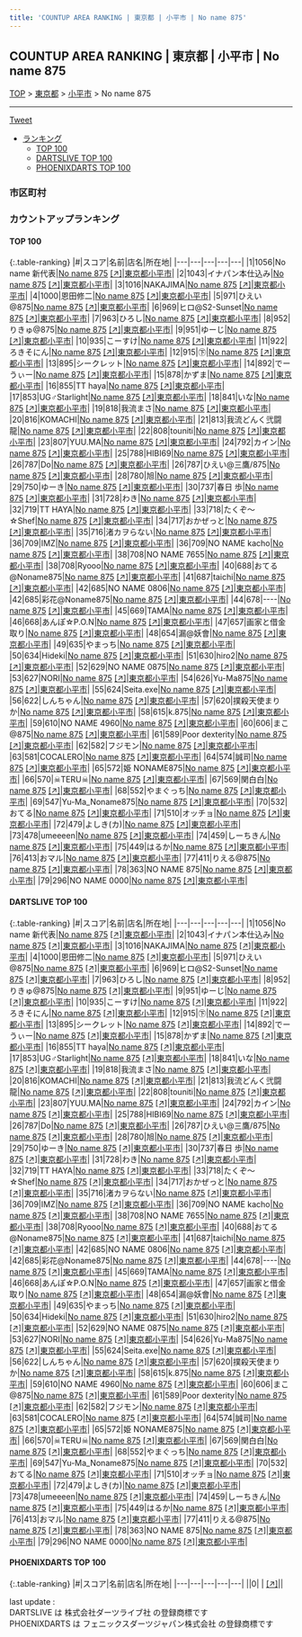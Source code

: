 ```yaml
---
title: 'COUNTUP AREA RANKING | 東京都 | 小平市 | No name 875'
---
```

## COUNTUP AREA RANKING | 東京都 | 小平市 | No name 875

[TOP](/darts/rank/) > [東京都](/darts/rank/東京都/) > [小平市](/darts/rank/東京都/小平市/) > No name 875

___

<a href="https://twitter.com/share?ref_src=twsrc%5Etfw" data-text="COUNTUP AREA RANKING | 東京都小平市No name 875" class="twitter-share-button" data-hashtags="DARTSLIVE,PHOENIXDARTS,darts,ダーツ" data-show-count="false">Tweet</a>

* [ランキング](#カウントアップランキング)
    * [TOP 100](#top-100)
    * [DARTSLIVE TOP 100](#dartslive-top-100)
    * [PHOENIXDARTS TOP 100](#phoenixdarts-top-100)

### 市区町村

<ul>

</ul>

### カウントアップランキング

#### TOP 100



{:.table-ranking}
|#|スコア|名前|店名|所在地|
|---|---|---|---|---|
|1|1056|<span class="rank-name-dl">No name 新代表</span>|<a href="/darts/rank/shops/dcfba3a5485ef3f30d9b047a20a7ba1e.html">No name 875</a> <a href="https://search.dartslive.com/jp/shop/dcfba3a5485ef3f30d9b047a20a7ba1e">[↗]</a>|<a href="/darts/rank/東京都/小平市">東京都小平市</a>|
|2|1043|<span class="rank-name-dl">イナパン本仕込み</span>|<a href="/darts/rank/shops/dcfba3a5485ef3f30d9b047a20a7ba1e.html">No name 875</a> <a href="https://search.dartslive.com/jp/shop/dcfba3a5485ef3f30d9b047a20a7ba1e">[↗]</a>|<a href="/darts/rank/東京都/小平市">東京都小平市</a>|
|3|1016|<span class="rank-name-dl">NAKAJIMA</span>|<a href="/darts/rank/shops/dcfba3a5485ef3f30d9b047a20a7ba1e.html">No name 875</a> <a href="https://search.dartslive.com/jp/shop/dcfba3a5485ef3f30d9b047a20a7ba1e">[↗]</a>|<a href="/darts/rank/東京都/小平市">東京都小平市</a>|
|4|1000|<span class="rank-name-dl">恩田修二</span>|<a href="/darts/rank/shops/dcfba3a5485ef3f30d9b047a20a7ba1e.html">No name 875</a> <a href="https://search.dartslive.com/jp/shop/dcfba3a5485ef3f30d9b047a20a7ba1e">[↗]</a>|<a href="/darts/rank/東京都/小平市">東京都小平市</a>|
|5|971|<span class="rank-name-dl">ひえい@875</span>|<a href="/darts/rank/shops/dcfba3a5485ef3f30d9b047a20a7ba1e.html">No name 875</a> <a href="https://search.dartslive.com/jp/shop/dcfba3a5485ef3f30d9b047a20a7ba1e">[↗]</a>|<a href="/darts/rank/東京都/小平市">東京都小平市</a>|
|6|969|<span class="rank-name-dl">ヒロ@S2-Sunset</span>|<a href="/darts/rank/shops/dcfba3a5485ef3f30d9b047a20a7ba1e.html">No name 875</a> <a href="https://search.dartslive.com/jp/shop/dcfba3a5485ef3f30d9b047a20a7ba1e">[↗]</a>|<a href="/darts/rank/東京都/小平市">東京都小平市</a>|
|7|963|<span class="rank-name-dl">ひろし</span>|<a href="/darts/rank/shops/dcfba3a5485ef3f30d9b047a20a7ba1e.html">No name 875</a> <a href="https://search.dartslive.com/jp/shop/dcfba3a5485ef3f30d9b047a20a7ba1e">[↗]</a>|<a href="/darts/rank/東京都/小平市">東京都小平市</a>|
|8|952|<span class="rank-name-dl">りきゅ@875</span>|<a href="/darts/rank/shops/dcfba3a5485ef3f30d9b047a20a7ba1e.html">No name 875</a> <a href="https://search.dartslive.com/jp/shop/dcfba3a5485ef3f30d9b047a20a7ba1e">[↗]</a>|<a href="/darts/rank/東京都/小平市">東京都小平市</a>|
|9|951|<span class="rank-name-dl">ゆーじ</span>|<a href="/darts/rank/shops/dcfba3a5485ef3f30d9b047a20a7ba1e.html">No name 875</a> <a href="https://search.dartslive.com/jp/shop/dcfba3a5485ef3f30d9b047a20a7ba1e">[↗]</a>|<a href="/darts/rank/東京都/小平市">東京都小平市</a>|
|10|935|<span class="rank-name-dl">こーすけ</span>|<a href="/darts/rank/shops/dcfba3a5485ef3f30d9b047a20a7ba1e.html">No name 875</a> <a href="https://search.dartslive.com/jp/shop/dcfba3a5485ef3f30d9b047a20a7ba1e">[↗]</a>|<a href="/darts/rank/東京都/小平市">東京都小平市</a>|
|11|922|<span class="rank-name-dl">ろきそにん</span>|<a href="/darts/rank/shops/dcfba3a5485ef3f30d9b047a20a7ba1e.html">No name 875</a> <a href="https://search.dartslive.com/jp/shop/dcfba3a5485ef3f30d9b047a20a7ba1e">[↗]</a>|<a href="/darts/rank/東京都/小平市">東京都小平市</a>|
|12|915|<span class="rank-name-dl">㊦</span>|<a href="/darts/rank/shops/dcfba3a5485ef3f30d9b047a20a7ba1e.html">No name 875</a> <a href="https://search.dartslive.com/jp/shop/dcfba3a5485ef3f30d9b047a20a7ba1e">[↗]</a>|<a href="/darts/rank/東京都/小平市">東京都小平市</a>|
|13|895|<span class="rank-name-dl">シークレット</span>|<a href="/darts/rank/shops/dcfba3a5485ef3f30d9b047a20a7ba1e.html">No name 875</a> <a href="https://search.dartslive.com/jp/shop/dcfba3a5485ef3f30d9b047a20a7ba1e">[↗]</a>|<a href="/darts/rank/東京都/小平市">東京都小平市</a>|
|14|892|<span class="rank-name-dl">でーうぃー</span>|<a href="/darts/rank/shops/dcfba3a5485ef3f30d9b047a20a7ba1e.html">No name 875</a> <a href="https://search.dartslive.com/jp/shop/dcfba3a5485ef3f30d9b047a20a7ba1e">[↗]</a>|<a href="/darts/rank/東京都/小平市">東京都小平市</a>|
|15|878|<span class="rank-name-dl">かずま</span>|<a href="/darts/rank/shops/dcfba3a5485ef3f30d9b047a20a7ba1e.html">No name 875</a> <a href="https://search.dartslive.com/jp/shop/dcfba3a5485ef3f30d9b047a20a7ba1e">[↗]</a>|<a href="/darts/rank/東京都/小平市">東京都小平市</a>|
|16|855|<span class="rank-name-dl">TT haya</span>|<a href="/darts/rank/shops/dcfba3a5485ef3f30d9b047a20a7ba1e.html">No name 875</a> <a href="https://search.dartslive.com/jp/shop/dcfba3a5485ef3f30d9b047a20a7ba1e">[↗]</a>|<a href="/darts/rank/東京都/小平市">東京都小平市</a>|
|17|853|<span class="rank-name-dl">UG♂Starlight</span>|<a href="/darts/rank/shops/dcfba3a5485ef3f30d9b047a20a7ba1e.html">No name 875</a> <a href="https://search.dartslive.com/jp/shop/dcfba3a5485ef3f30d9b047a20a7ba1e">[↗]</a>|<a href="/darts/rank/東京都/小平市">東京都小平市</a>|
|18|841|<span class="rank-name-dl">いな</span>|<a href="/darts/rank/shops/dcfba3a5485ef3f30d9b047a20a7ba1e.html">No name 875</a> <a href="https://search.dartslive.com/jp/shop/dcfba3a5485ef3f30d9b047a20a7ba1e">[↗]</a>|<a href="/darts/rank/東京都/小平市">東京都小平市</a>|
|19|818|<span class="rank-name-dl">我流まさ</span>|<a href="/darts/rank/shops/dcfba3a5485ef3f30d9b047a20a7ba1e.html">No name 875</a> <a href="https://search.dartslive.com/jp/shop/dcfba3a5485ef3f30d9b047a20a7ba1e">[↗]</a>|<a href="/darts/rank/東京都/小平市">東京都小平市</a>|
|20|816|<span class="rank-name-dl">KOMACHI</span>|<a href="/darts/rank/shops/dcfba3a5485ef3f30d9b047a20a7ba1e.html">No name 875</a> <a href="https://search.dartslive.com/jp/shop/dcfba3a5485ef3f30d9b047a20a7ba1e">[↗]</a>|<a href="/darts/rank/東京都/小平市">東京都小平市</a>|
|21|813|<span class="rank-name-dl">我流どんく弐闘龍</span>|<a href="/darts/rank/shops/dcfba3a5485ef3f30d9b047a20a7ba1e.html">No name 875</a> <a href="https://search.dartslive.com/jp/shop/dcfba3a5485ef3f30d9b047a20a7ba1e">[↗]</a>|<a href="/darts/rank/東京都/小平市">東京都小平市</a>|
|22|808|<span class="rank-name-dl">touniti</span>|<a href="/darts/rank/shops/dcfba3a5485ef3f30d9b047a20a7ba1e.html">No name 875</a> <a href="https://search.dartslive.com/jp/shop/dcfba3a5485ef3f30d9b047a20a7ba1e">[↗]</a>|<a href="/darts/rank/東京都/小平市">東京都小平市</a>|
|23|807|<span class="rank-name-dl">YUU.MA</span>|<a href="/darts/rank/shops/dcfba3a5485ef3f30d9b047a20a7ba1e.html">No name 875</a> <a href="https://search.dartslive.com/jp/shop/dcfba3a5485ef3f30d9b047a20a7ba1e">[↗]</a>|<a href="/darts/rank/東京都/小平市">東京都小平市</a>|
|24|792|<span class="rank-name-dl">カイン</span>|<a href="/darts/rank/shops/dcfba3a5485ef3f30d9b047a20a7ba1e.html">No name 875</a> <a href="https://search.dartslive.com/jp/shop/dcfba3a5485ef3f30d9b047a20a7ba1e">[↗]</a>|<a href="/darts/rank/東京都/小平市">東京都小平市</a>|
|25|788|<span class="rank-name-dl">HIBI69</span>|<a href="/darts/rank/shops/dcfba3a5485ef3f30d9b047a20a7ba1e.html">No name 875</a> <a href="https://search.dartslive.com/jp/shop/dcfba3a5485ef3f30d9b047a20a7ba1e">[↗]</a>|<a href="/darts/rank/東京都/小平市">東京都小平市</a>|
|26|787|<span class="rank-name-dl">Do</span>|<a href="/darts/rank/shops/dcfba3a5485ef3f30d9b047a20a7ba1e.html">No name 875</a> <a href="https://search.dartslive.com/jp/shop/dcfba3a5485ef3f30d9b047a20a7ba1e">[↗]</a>|<a href="/darts/rank/東京都/小平市">東京都小平市</a>|
|26|787|<span class="rank-name-dl">ひえい@三鷹/875</span>|<a href="/darts/rank/shops/dcfba3a5485ef3f30d9b047a20a7ba1e.html">No name 875</a> <a href="https://search.dartslive.com/jp/shop/dcfba3a5485ef3f30d9b047a20a7ba1e">[↗]</a>|<a href="/darts/rank/東京都/小平市">東京都小平市</a>|
|28|780|<span class="rank-name-dl">旭</span>|<a href="/darts/rank/shops/dcfba3a5485ef3f30d9b047a20a7ba1e.html">No name 875</a> <a href="https://search.dartslive.com/jp/shop/dcfba3a5485ef3f30d9b047a20a7ba1e">[↗]</a>|<a href="/darts/rank/東京都/小平市">東京都小平市</a>|
|29|750|<span class="rank-name-dl">ゆーき</span>|<a href="/darts/rank/shops/dcfba3a5485ef3f30d9b047a20a7ba1e.html">No name 875</a> <a href="https://search.dartslive.com/jp/shop/dcfba3a5485ef3f30d9b047a20a7ba1e">[↗]</a>|<a href="/darts/rank/東京都/小平市">東京都小平市</a>|
|30|737|<span class="rank-name-dl">春日 歩</span>|<a href="/darts/rank/shops/dcfba3a5485ef3f30d9b047a20a7ba1e.html">No name 875</a> <a href="https://search.dartslive.com/jp/shop/dcfba3a5485ef3f30d9b047a20a7ba1e">[↗]</a>|<a href="/darts/rank/東京都/小平市">東京都小平市</a>|
|31|728|<span class="rank-name-dl">わき</span>|<a href="/darts/rank/shops/dcfba3a5485ef3f30d9b047a20a7ba1e.html">No name 875</a> <a href="https://search.dartslive.com/jp/shop/dcfba3a5485ef3f30d9b047a20a7ba1e">[↗]</a>|<a href="/darts/rank/東京都/小平市">東京都小平市</a>|
|32|719|<span class="rank-name-dl">TT HAYA</span>|<a href="/darts/rank/shops/dcfba3a5485ef3f30d9b047a20a7ba1e.html">No name 875</a> <a href="https://search.dartslive.com/jp/shop/dcfba3a5485ef3f30d9b047a20a7ba1e">[↗]</a>|<a href="/darts/rank/東京都/小平市">東京都小平市</a>|
|33|718|<span class="rank-name-dl">たくぞ〜☆Shef</span>|<a href="/darts/rank/shops/dcfba3a5485ef3f30d9b047a20a7ba1e.html">No name 875</a> <a href="https://search.dartslive.com/jp/shop/dcfba3a5485ef3f30d9b047a20a7ba1e">[↗]</a>|<a href="/darts/rank/東京都/小平市">東京都小平市</a>|
|34|717|<span class="rank-name-dl">おかぜっと</span>|<a href="/darts/rank/shops/dcfba3a5485ef3f30d9b047a20a7ba1e.html">No name 875</a> <a href="https://search.dartslive.com/jp/shop/dcfba3a5485ef3f30d9b047a20a7ba1e">[↗]</a>|<a href="/darts/rank/東京都/小平市">東京都小平市</a>|
|35|716|<span class="rank-name-dl">渚カヲらない</span>|<a href="/darts/rank/shops/dcfba3a5485ef3f30d9b047a20a7ba1e.html">No name 875</a> <a href="https://search.dartslive.com/jp/shop/dcfba3a5485ef3f30d9b047a20a7ba1e">[↗]</a>|<a href="/darts/rank/東京都/小平市">東京都小平市</a>|
|36|709|<span class="rank-name-dl">IMZ</span>|<a href="/darts/rank/shops/dcfba3a5485ef3f30d9b047a20a7ba1e.html">No name 875</a> <a href="https://search.dartslive.com/jp/shop/dcfba3a5485ef3f30d9b047a20a7ba1e">[↗]</a>|<a href="/darts/rank/東京都/小平市">東京都小平市</a>|
|36|709|<span class="rank-name-dl">NO NAME kacho</span>|<a href="/darts/rank/shops/dcfba3a5485ef3f30d9b047a20a7ba1e.html">No name 875</a> <a href="https://search.dartslive.com/jp/shop/dcfba3a5485ef3f30d9b047a20a7ba1e">[↗]</a>|<a href="/darts/rank/東京都/小平市">東京都小平市</a>|
|38|708|<span class="rank-name-dl">NO NAME 7655</span>|<a href="/darts/rank/shops/dcfba3a5485ef3f30d9b047a20a7ba1e.html">No name 875</a> <a href="https://search.dartslive.com/jp/shop/dcfba3a5485ef3f30d9b047a20a7ba1e">[↗]</a>|<a href="/darts/rank/東京都/小平市">東京都小平市</a>|
|38|708|<span class="rank-name-dl">Ryooo</span>|<a href="/darts/rank/shops/dcfba3a5485ef3f30d9b047a20a7ba1e.html">No name 875</a> <a href="https://search.dartslive.com/jp/shop/dcfba3a5485ef3f30d9b047a20a7ba1e">[↗]</a>|<a href="/darts/rank/東京都/小平市">東京都小平市</a>|
|40|688|<span class="rank-name-dl">おてる@Noname875</span>|<a href="/darts/rank/shops/dcfba3a5485ef3f30d9b047a20a7ba1e.html">No name 875</a> <a href="https://search.dartslive.com/jp/shop/dcfba3a5485ef3f30d9b047a20a7ba1e">[↗]</a>|<a href="/darts/rank/東京都/小平市">東京都小平市</a>|
|41|687|<span class="rank-name-dl">taichi</span>|<a href="/darts/rank/shops/dcfba3a5485ef3f30d9b047a20a7ba1e.html">No name 875</a> <a href="https://search.dartslive.com/jp/shop/dcfba3a5485ef3f30d9b047a20a7ba1e">[↗]</a>|<a href="/darts/rank/東京都/小平市">東京都小平市</a>|
|42|685|<span class="rank-name-dl">NO NAME 0806</span>|<a href="/darts/rank/shops/dcfba3a5485ef3f30d9b047a20a7ba1e.html">No name 875</a> <a href="https://search.dartslive.com/jp/shop/dcfba3a5485ef3f30d9b047a20a7ba1e">[↗]</a>|<a href="/darts/rank/東京都/小平市">東京都小平市</a>|
|42|685|<span class="rank-name-dl">彩花@Noname875</span>|<a href="/darts/rank/shops/dcfba3a5485ef3f30d9b047a20a7ba1e.html">No name 875</a> <a href="https://search.dartslive.com/jp/shop/dcfba3a5485ef3f30d9b047a20a7ba1e">[↗]</a>|<a href="/darts/rank/東京都/小平市">東京都小平市</a>|
|44|678|<span class="rank-name-dl">----</span>|<a href="/darts/rank/shops/dcfba3a5485ef3f30d9b047a20a7ba1e.html">No name 875</a> <a href="https://search.dartslive.com/jp/shop/dcfba3a5485ef3f30d9b047a20a7ba1e">[↗]</a>|<a href="/darts/rank/東京都/小平市">東京都小平市</a>|
|45|669|<span class="rank-name-dl">TAMA</span>|<a href="/darts/rank/shops/dcfba3a5485ef3f30d9b047a20a7ba1e.html">No name 875</a> <a href="https://search.dartslive.com/jp/shop/dcfba3a5485ef3f30d9b047a20a7ba1e">[↗]</a>|<a href="/darts/rank/東京都/小平市">東京都小平市</a>|
|46|668|<span class="rank-name-dl">あんぽ☆P.O.N</span>|<a href="/darts/rank/shops/dcfba3a5485ef3f30d9b047a20a7ba1e.html">No name 875</a> <a href="https://search.dartslive.com/jp/shop/dcfba3a5485ef3f30d9b047a20a7ba1e">[↗]</a>|<a href="/darts/rank/東京都/小平市">東京都小平市</a>|
|47|657|<span class="rank-name-dl">画家と借金取り</span>|<a href="/darts/rank/shops/dcfba3a5485ef3f30d9b047a20a7ba1e.html">No name 875</a> <a href="https://search.dartslive.com/jp/shop/dcfba3a5485ef3f30d9b047a20a7ba1e">[↗]</a>|<a href="/darts/rank/東京都/小平市">東京都小平市</a>|
|48|654|<span class="rank-name-dl">漏@妖會</span>|<a href="/darts/rank/shops/dcfba3a5485ef3f30d9b047a20a7ba1e.html">No name 875</a> <a href="https://search.dartslive.com/jp/shop/dcfba3a5485ef3f30d9b047a20a7ba1e">[↗]</a>|<a href="/darts/rank/東京都/小平市">東京都小平市</a>|
|49|635|<span class="rank-name-dl">やまっち</span>|<a href="/darts/rank/shops/dcfba3a5485ef3f30d9b047a20a7ba1e.html">No name 875</a> <a href="https://search.dartslive.com/jp/shop/dcfba3a5485ef3f30d9b047a20a7ba1e">[↗]</a>|<a href="/darts/rank/東京都/小平市">東京都小平市</a>|
|50|634|<span class="rank-name-dl">Hideki</span>|<a href="/darts/rank/shops/dcfba3a5485ef3f30d9b047a20a7ba1e.html">No name 875</a> <a href="https://search.dartslive.com/jp/shop/dcfba3a5485ef3f30d9b047a20a7ba1e">[↗]</a>|<a href="/darts/rank/東京都/小平市">東京都小平市</a>|
|51|630|<span class="rank-name-dl">hiro2</span>|<a href="/darts/rank/shops/dcfba3a5485ef3f30d9b047a20a7ba1e.html">No name 875</a> <a href="https://search.dartslive.com/jp/shop/dcfba3a5485ef3f30d9b047a20a7ba1e">[↗]</a>|<a href="/darts/rank/東京都/小平市">東京都小平市</a>|
|52|629|<span class="rank-name-dl">NO NAME 0875</span>|<a href="/darts/rank/shops/dcfba3a5485ef3f30d9b047a20a7ba1e.html">No name 875</a> <a href="https://search.dartslive.com/jp/shop/dcfba3a5485ef3f30d9b047a20a7ba1e">[↗]</a>|<a href="/darts/rank/東京都/小平市">東京都小平市</a>|
|53|627|<span class="rank-name-dl">NORI</span>|<a href="/darts/rank/shops/dcfba3a5485ef3f30d9b047a20a7ba1e.html">No name 875</a> <a href="https://search.dartslive.com/jp/shop/dcfba3a5485ef3f30d9b047a20a7ba1e">[↗]</a>|<a href="/darts/rank/東京都/小平市">東京都小平市</a>|
|54|626|<span class="rank-name-dl">Yu-Ma875</span>|<a href="/darts/rank/shops/dcfba3a5485ef3f30d9b047a20a7ba1e.html">No name 875</a> <a href="https://search.dartslive.com/jp/shop/dcfba3a5485ef3f30d9b047a20a7ba1e">[↗]</a>|<a href="/darts/rank/東京都/小平市">東京都小平市</a>|
|55|624|<span class="rank-name-dl">Seita.exe</span>|<a href="/darts/rank/shops/dcfba3a5485ef3f30d9b047a20a7ba1e.html">No name 875</a> <a href="https://search.dartslive.com/jp/shop/dcfba3a5485ef3f30d9b047a20a7ba1e">[↗]</a>|<a href="/darts/rank/東京都/小平市">東京都小平市</a>|
|56|622|<span class="rank-name-dl">しんちゃん</span>|<a href="/darts/rank/shops/dcfba3a5485ef3f30d9b047a20a7ba1e.html">No name 875</a> <a href="https://search.dartslive.com/jp/shop/dcfba3a5485ef3f30d9b047a20a7ba1e">[↗]</a>|<a href="/darts/rank/東京都/小平市">東京都小平市</a>|
|57|620|<span class="rank-name-dl">撲殺天使まりか</span>|<a href="/darts/rank/shops/dcfba3a5485ef3f30d9b047a20a7ba1e.html">No name 875</a> <a href="https://search.dartslive.com/jp/shop/dcfba3a5485ef3f30d9b047a20a7ba1e">[↗]</a>|<a href="/darts/rank/東京都/小平市">東京都小平市</a>|
|58|615|<span class="rank-name-dl">k.875</span>|<a href="/darts/rank/shops/dcfba3a5485ef3f30d9b047a20a7ba1e.html">No name 875</a> <a href="https://search.dartslive.com/jp/shop/dcfba3a5485ef3f30d9b047a20a7ba1e">[↗]</a>|<a href="/darts/rank/東京都/小平市">東京都小平市</a>|
|59|610|<span class="rank-name-dl">NO NAME 4960</span>|<a href="/darts/rank/shops/dcfba3a5485ef3f30d9b047a20a7ba1e.html">No name 875</a> <a href="https://search.dartslive.com/jp/shop/dcfba3a5485ef3f30d9b047a20a7ba1e">[↗]</a>|<a href="/darts/rank/東京都/小平市">東京都小平市</a>|
|60|606|<span class="rank-name-dl">まこ@875</span>|<a href="/darts/rank/shops/dcfba3a5485ef3f30d9b047a20a7ba1e.html">No name 875</a> <a href="https://search.dartslive.com/jp/shop/dcfba3a5485ef3f30d9b047a20a7ba1e">[↗]</a>|<a href="/darts/rank/東京都/小平市">東京都小平市</a>|
|61|589|<span class="rank-name-dl">Poor dexterity</span>|<a href="/darts/rank/shops/dcfba3a5485ef3f30d9b047a20a7ba1e.html">No name 875</a> <a href="https://search.dartslive.com/jp/shop/dcfba3a5485ef3f30d9b047a20a7ba1e">[↗]</a>|<a href="/darts/rank/東京都/小平市">東京都小平市</a>|
|62|582|<span class="rank-name-dl">フジモン</span>|<a href="/darts/rank/shops/dcfba3a5485ef3f30d9b047a20a7ba1e.html">No name 875</a> <a href="https://search.dartslive.com/jp/shop/dcfba3a5485ef3f30d9b047a20a7ba1e">[↗]</a>|<a href="/darts/rank/東京都/小平市">東京都小平市</a>|
|63|581|<span class="rank-name-dl">COCALERO</span>|<a href="/darts/rank/shops/dcfba3a5485ef3f30d9b047a20a7ba1e.html">No name 875</a> <a href="https://search.dartslive.com/jp/shop/dcfba3a5485ef3f30d9b047a20a7ba1e">[↗]</a>|<a href="/darts/rank/東京都/小平市">東京都小平市</a>|
|64|574|<span class="rank-name-dl">誠司</span>|<a href="/darts/rank/shops/dcfba3a5485ef3f30d9b047a20a7ba1e.html">No name 875</a> <a href="https://search.dartslive.com/jp/shop/dcfba3a5485ef3f30d9b047a20a7ba1e">[↗]</a>|<a href="/darts/rank/東京都/小平市">東京都小平市</a>|
|65|572|<span class="rank-name-dl">姫 NONAME875</span>|<a href="/darts/rank/shops/dcfba3a5485ef3f30d9b047a20a7ba1e.html">No name 875</a> <a href="https://search.dartslive.com/jp/shop/dcfba3a5485ef3f30d9b047a20a7ba1e">[↗]</a>|<a href="/darts/rank/東京都/小平市">東京都小平市</a>|
|66|570|<span class="rank-name-dl">☠TERU☠</span>|<a href="/darts/rank/shops/dcfba3a5485ef3f30d9b047a20a7ba1e.html">No name 875</a> <a href="https://search.dartslive.com/jp/shop/dcfba3a5485ef3f30d9b047a20a7ba1e">[↗]</a>|<a href="/darts/rank/東京都/小平市">東京都小平市</a>|
|67|569|<span class="rank-name-dl">関白白</span>|<a href="/darts/rank/shops/dcfba3a5485ef3f30d9b047a20a7ba1e.html">No name 875</a> <a href="https://search.dartslive.com/jp/shop/dcfba3a5485ef3f30d9b047a20a7ba1e">[↗]</a>|<a href="/darts/rank/東京都/小平市">東京都小平市</a>|
|68|552|<span class="rank-name-dl">やまぐっち</span>|<a href="/darts/rank/shops/dcfba3a5485ef3f30d9b047a20a7ba1e.html">No name 875</a> <a href="https://search.dartslive.com/jp/shop/dcfba3a5485ef3f30d9b047a20a7ba1e">[↗]</a>|<a href="/darts/rank/東京都/小平市">東京都小平市</a>|
|69|547|<span class="rank-name-dl">Yu-Ma_Noname875</span>|<a href="/darts/rank/shops/dcfba3a5485ef3f30d9b047a20a7ba1e.html">No name 875</a> <a href="https://search.dartslive.com/jp/shop/dcfba3a5485ef3f30d9b047a20a7ba1e">[↗]</a>|<a href="/darts/rank/東京都/小平市">東京都小平市</a>|
|70|532|<span class="rank-name-dl">おてる</span>|<a href="/darts/rank/shops/dcfba3a5485ef3f30d9b047a20a7ba1e.html">No name 875</a> <a href="https://search.dartslive.com/jp/shop/dcfba3a5485ef3f30d9b047a20a7ba1e">[↗]</a>|<a href="/darts/rank/東京都/小平市">東京都小平市</a>|
|71|510|<span class="rank-name-dl">オッチョ</span>|<a href="/darts/rank/shops/dcfba3a5485ef3f30d9b047a20a7ba1e.html">No name 875</a> <a href="https://search.dartslive.com/jp/shop/dcfba3a5485ef3f30d9b047a20a7ba1e">[↗]</a>|<a href="/darts/rank/東京都/小平市">東京都小平市</a>|
|72|479|<span class="rank-name-dl">よしき(カ)</span>|<a href="/darts/rank/shops/dcfba3a5485ef3f30d9b047a20a7ba1e.html">No name 875</a> <a href="https://search.dartslive.com/jp/shop/dcfba3a5485ef3f30d9b047a20a7ba1e">[↗]</a>|<a href="/darts/rank/東京都/小平市">東京都小平市</a>|
|73|478|<span class="rank-name-dl">umeeeen</span>|<a href="/darts/rank/shops/dcfba3a5485ef3f30d9b047a20a7ba1e.html">No name 875</a> <a href="https://search.dartslive.com/jp/shop/dcfba3a5485ef3f30d9b047a20a7ba1e">[↗]</a>|<a href="/darts/rank/東京都/小平市">東京都小平市</a>|
|74|459|<span class="rank-name-dl">しーちきん</span>|<a href="/darts/rank/shops/dcfba3a5485ef3f30d9b047a20a7ba1e.html">No name 875</a> <a href="https://search.dartslive.com/jp/shop/dcfba3a5485ef3f30d9b047a20a7ba1e">[↗]</a>|<a href="/darts/rank/東京都/小平市">東京都小平市</a>|
|75|449|<span class="rank-name-dl">はるか</span>|<a href="/darts/rank/shops/dcfba3a5485ef3f30d9b047a20a7ba1e.html">No name 875</a> <a href="https://search.dartslive.com/jp/shop/dcfba3a5485ef3f30d9b047a20a7ba1e">[↗]</a>|<a href="/darts/rank/東京都/小平市">東京都小平市</a>|
|76|413|<span class="rank-name-dl">おマル</span>|<a href="/darts/rank/shops/dcfba3a5485ef3f30d9b047a20a7ba1e.html">No name 875</a> <a href="https://search.dartslive.com/jp/shop/dcfba3a5485ef3f30d9b047a20a7ba1e">[↗]</a>|<a href="/darts/rank/東京都/小平市">東京都小平市</a>|
|77|411|<span class="rank-name-dl">りえる@875</span>|<a href="/darts/rank/shops/dcfba3a5485ef3f30d9b047a20a7ba1e.html">No name 875</a> <a href="https://search.dartslive.com/jp/shop/dcfba3a5485ef3f30d9b047a20a7ba1e">[↗]</a>|<a href="/darts/rank/東京都/小平市">東京都小平市</a>|
|78|363|<span class="rank-name-dl">NO NAME 875</span>|<a href="/darts/rank/shops/dcfba3a5485ef3f30d9b047a20a7ba1e.html">No name 875</a> <a href="https://search.dartslive.com/jp/shop/dcfba3a5485ef3f30d9b047a20a7ba1e">[↗]</a>|<a href="/darts/rank/東京都/小平市">東京都小平市</a>|
|79|296|<span class="rank-name-dl">NO NAME 0000</span>|<a href="/darts/rank/shops/dcfba3a5485ef3f30d9b047a20a7ba1e.html">No name 875</a> <a href="https://search.dartslive.com/jp/shop/dcfba3a5485ef3f30d9b047a20a7ba1e">[↗]</a>|<a href="/darts/rank/東京都/小平市">東京都小平市</a>|


#### DARTSLIVE TOP 100



{:.table-ranking}
|#|スコア|名前|店名|所在地|
|---|---|---|---|---|
|1|1056|<span class="rank-name-dl">No name 新代表</span>|<a href="/darts/rank/shops/dcfba3a5485ef3f30d9b047a20a7ba1e.html">No name 875</a> <a href="https://search.dartslive.com/jp/shop/dcfba3a5485ef3f30d9b047a20a7ba1e">[↗]</a>|<a href="/darts/rank/東京都/小平市">東京都小平市</a>|
|2|1043|<span class="rank-name-dl">イナパン本仕込み</span>|<a href="/darts/rank/shops/dcfba3a5485ef3f30d9b047a20a7ba1e.html">No name 875</a> <a href="https://search.dartslive.com/jp/shop/dcfba3a5485ef3f30d9b047a20a7ba1e">[↗]</a>|<a href="/darts/rank/東京都/小平市">東京都小平市</a>|
|3|1016|<span class="rank-name-dl">NAKAJIMA</span>|<a href="/darts/rank/shops/dcfba3a5485ef3f30d9b047a20a7ba1e.html">No name 875</a> <a href="https://search.dartslive.com/jp/shop/dcfba3a5485ef3f30d9b047a20a7ba1e">[↗]</a>|<a href="/darts/rank/東京都/小平市">東京都小平市</a>|
|4|1000|<span class="rank-name-dl">恩田修二</span>|<a href="/darts/rank/shops/dcfba3a5485ef3f30d9b047a20a7ba1e.html">No name 875</a> <a href="https://search.dartslive.com/jp/shop/dcfba3a5485ef3f30d9b047a20a7ba1e">[↗]</a>|<a href="/darts/rank/東京都/小平市">東京都小平市</a>|
|5|971|<span class="rank-name-dl">ひえい@875</span>|<a href="/darts/rank/shops/dcfba3a5485ef3f30d9b047a20a7ba1e.html">No name 875</a> <a href="https://search.dartslive.com/jp/shop/dcfba3a5485ef3f30d9b047a20a7ba1e">[↗]</a>|<a href="/darts/rank/東京都/小平市">東京都小平市</a>|
|6|969|<span class="rank-name-dl">ヒロ@S2-Sunset</span>|<a href="/darts/rank/shops/dcfba3a5485ef3f30d9b047a20a7ba1e.html">No name 875</a> <a href="https://search.dartslive.com/jp/shop/dcfba3a5485ef3f30d9b047a20a7ba1e">[↗]</a>|<a href="/darts/rank/東京都/小平市">東京都小平市</a>|
|7|963|<span class="rank-name-dl">ひろし</span>|<a href="/darts/rank/shops/dcfba3a5485ef3f30d9b047a20a7ba1e.html">No name 875</a> <a href="https://search.dartslive.com/jp/shop/dcfba3a5485ef3f30d9b047a20a7ba1e">[↗]</a>|<a href="/darts/rank/東京都/小平市">東京都小平市</a>|
|8|952|<span class="rank-name-dl">りきゅ@875</span>|<a href="/darts/rank/shops/dcfba3a5485ef3f30d9b047a20a7ba1e.html">No name 875</a> <a href="https://search.dartslive.com/jp/shop/dcfba3a5485ef3f30d9b047a20a7ba1e">[↗]</a>|<a href="/darts/rank/東京都/小平市">東京都小平市</a>|
|9|951|<span class="rank-name-dl">ゆーじ</span>|<a href="/darts/rank/shops/dcfba3a5485ef3f30d9b047a20a7ba1e.html">No name 875</a> <a href="https://search.dartslive.com/jp/shop/dcfba3a5485ef3f30d9b047a20a7ba1e">[↗]</a>|<a href="/darts/rank/東京都/小平市">東京都小平市</a>|
|10|935|<span class="rank-name-dl">こーすけ</span>|<a href="/darts/rank/shops/dcfba3a5485ef3f30d9b047a20a7ba1e.html">No name 875</a> <a href="https://search.dartslive.com/jp/shop/dcfba3a5485ef3f30d9b047a20a7ba1e">[↗]</a>|<a href="/darts/rank/東京都/小平市">東京都小平市</a>|
|11|922|<span class="rank-name-dl">ろきそにん</span>|<a href="/darts/rank/shops/dcfba3a5485ef3f30d9b047a20a7ba1e.html">No name 875</a> <a href="https://search.dartslive.com/jp/shop/dcfba3a5485ef3f30d9b047a20a7ba1e">[↗]</a>|<a href="/darts/rank/東京都/小平市">東京都小平市</a>|
|12|915|<span class="rank-name-dl">㊦</span>|<a href="/darts/rank/shops/dcfba3a5485ef3f30d9b047a20a7ba1e.html">No name 875</a> <a href="https://search.dartslive.com/jp/shop/dcfba3a5485ef3f30d9b047a20a7ba1e">[↗]</a>|<a href="/darts/rank/東京都/小平市">東京都小平市</a>|
|13|895|<span class="rank-name-dl">シークレット</span>|<a href="/darts/rank/shops/dcfba3a5485ef3f30d9b047a20a7ba1e.html">No name 875</a> <a href="https://search.dartslive.com/jp/shop/dcfba3a5485ef3f30d9b047a20a7ba1e">[↗]</a>|<a href="/darts/rank/東京都/小平市">東京都小平市</a>|
|14|892|<span class="rank-name-dl">でーうぃー</span>|<a href="/darts/rank/shops/dcfba3a5485ef3f30d9b047a20a7ba1e.html">No name 875</a> <a href="https://search.dartslive.com/jp/shop/dcfba3a5485ef3f30d9b047a20a7ba1e">[↗]</a>|<a href="/darts/rank/東京都/小平市">東京都小平市</a>|
|15|878|<span class="rank-name-dl">かずま</span>|<a href="/darts/rank/shops/dcfba3a5485ef3f30d9b047a20a7ba1e.html">No name 875</a> <a href="https://search.dartslive.com/jp/shop/dcfba3a5485ef3f30d9b047a20a7ba1e">[↗]</a>|<a href="/darts/rank/東京都/小平市">東京都小平市</a>|
|16|855|<span class="rank-name-dl">TT haya</span>|<a href="/darts/rank/shops/dcfba3a5485ef3f30d9b047a20a7ba1e.html">No name 875</a> <a href="https://search.dartslive.com/jp/shop/dcfba3a5485ef3f30d9b047a20a7ba1e">[↗]</a>|<a href="/darts/rank/東京都/小平市">東京都小平市</a>|
|17|853|<span class="rank-name-dl">UG♂Starlight</span>|<a href="/darts/rank/shops/dcfba3a5485ef3f30d9b047a20a7ba1e.html">No name 875</a> <a href="https://search.dartslive.com/jp/shop/dcfba3a5485ef3f30d9b047a20a7ba1e">[↗]</a>|<a href="/darts/rank/東京都/小平市">東京都小平市</a>|
|18|841|<span class="rank-name-dl">いな</span>|<a href="/darts/rank/shops/dcfba3a5485ef3f30d9b047a20a7ba1e.html">No name 875</a> <a href="https://search.dartslive.com/jp/shop/dcfba3a5485ef3f30d9b047a20a7ba1e">[↗]</a>|<a href="/darts/rank/東京都/小平市">東京都小平市</a>|
|19|818|<span class="rank-name-dl">我流まさ</span>|<a href="/darts/rank/shops/dcfba3a5485ef3f30d9b047a20a7ba1e.html">No name 875</a> <a href="https://search.dartslive.com/jp/shop/dcfba3a5485ef3f30d9b047a20a7ba1e">[↗]</a>|<a href="/darts/rank/東京都/小平市">東京都小平市</a>|
|20|816|<span class="rank-name-dl">KOMACHI</span>|<a href="/darts/rank/shops/dcfba3a5485ef3f30d9b047a20a7ba1e.html">No name 875</a> <a href="https://search.dartslive.com/jp/shop/dcfba3a5485ef3f30d9b047a20a7ba1e">[↗]</a>|<a href="/darts/rank/東京都/小平市">東京都小平市</a>|
|21|813|<span class="rank-name-dl">我流どんく弐闘龍</span>|<a href="/darts/rank/shops/dcfba3a5485ef3f30d9b047a20a7ba1e.html">No name 875</a> <a href="https://search.dartslive.com/jp/shop/dcfba3a5485ef3f30d9b047a20a7ba1e">[↗]</a>|<a href="/darts/rank/東京都/小平市">東京都小平市</a>|
|22|808|<span class="rank-name-dl">touniti</span>|<a href="/darts/rank/shops/dcfba3a5485ef3f30d9b047a20a7ba1e.html">No name 875</a> <a href="https://search.dartslive.com/jp/shop/dcfba3a5485ef3f30d9b047a20a7ba1e">[↗]</a>|<a href="/darts/rank/東京都/小平市">東京都小平市</a>|
|23|807|<span class="rank-name-dl">YUU.MA</span>|<a href="/darts/rank/shops/dcfba3a5485ef3f30d9b047a20a7ba1e.html">No name 875</a> <a href="https://search.dartslive.com/jp/shop/dcfba3a5485ef3f30d9b047a20a7ba1e">[↗]</a>|<a href="/darts/rank/東京都/小平市">東京都小平市</a>|
|24|792|<span class="rank-name-dl">カイン</span>|<a href="/darts/rank/shops/dcfba3a5485ef3f30d9b047a20a7ba1e.html">No name 875</a> <a href="https://search.dartslive.com/jp/shop/dcfba3a5485ef3f30d9b047a20a7ba1e">[↗]</a>|<a href="/darts/rank/東京都/小平市">東京都小平市</a>|
|25|788|<span class="rank-name-dl">HIBI69</span>|<a href="/darts/rank/shops/dcfba3a5485ef3f30d9b047a20a7ba1e.html">No name 875</a> <a href="https://search.dartslive.com/jp/shop/dcfba3a5485ef3f30d9b047a20a7ba1e">[↗]</a>|<a href="/darts/rank/東京都/小平市">東京都小平市</a>|
|26|787|<span class="rank-name-dl">Do</span>|<a href="/darts/rank/shops/dcfba3a5485ef3f30d9b047a20a7ba1e.html">No name 875</a> <a href="https://search.dartslive.com/jp/shop/dcfba3a5485ef3f30d9b047a20a7ba1e">[↗]</a>|<a href="/darts/rank/東京都/小平市">東京都小平市</a>|
|26|787|<span class="rank-name-dl">ひえい@三鷹/875</span>|<a href="/darts/rank/shops/dcfba3a5485ef3f30d9b047a20a7ba1e.html">No name 875</a> <a href="https://search.dartslive.com/jp/shop/dcfba3a5485ef3f30d9b047a20a7ba1e">[↗]</a>|<a href="/darts/rank/東京都/小平市">東京都小平市</a>|
|28|780|<span class="rank-name-dl">旭</span>|<a href="/darts/rank/shops/dcfba3a5485ef3f30d9b047a20a7ba1e.html">No name 875</a> <a href="https://search.dartslive.com/jp/shop/dcfba3a5485ef3f30d9b047a20a7ba1e">[↗]</a>|<a href="/darts/rank/東京都/小平市">東京都小平市</a>|
|29|750|<span class="rank-name-dl">ゆーき</span>|<a href="/darts/rank/shops/dcfba3a5485ef3f30d9b047a20a7ba1e.html">No name 875</a> <a href="https://search.dartslive.com/jp/shop/dcfba3a5485ef3f30d9b047a20a7ba1e">[↗]</a>|<a href="/darts/rank/東京都/小平市">東京都小平市</a>|
|30|737|<span class="rank-name-dl">春日 歩</span>|<a href="/darts/rank/shops/dcfba3a5485ef3f30d9b047a20a7ba1e.html">No name 875</a> <a href="https://search.dartslive.com/jp/shop/dcfba3a5485ef3f30d9b047a20a7ba1e">[↗]</a>|<a href="/darts/rank/東京都/小平市">東京都小平市</a>|
|31|728|<span class="rank-name-dl">わき</span>|<a href="/darts/rank/shops/dcfba3a5485ef3f30d9b047a20a7ba1e.html">No name 875</a> <a href="https://search.dartslive.com/jp/shop/dcfba3a5485ef3f30d9b047a20a7ba1e">[↗]</a>|<a href="/darts/rank/東京都/小平市">東京都小平市</a>|
|32|719|<span class="rank-name-dl">TT HAYA</span>|<a href="/darts/rank/shops/dcfba3a5485ef3f30d9b047a20a7ba1e.html">No name 875</a> <a href="https://search.dartslive.com/jp/shop/dcfba3a5485ef3f30d9b047a20a7ba1e">[↗]</a>|<a href="/darts/rank/東京都/小平市">東京都小平市</a>|
|33|718|<span class="rank-name-dl">たくぞ〜☆Shef</span>|<a href="/darts/rank/shops/dcfba3a5485ef3f30d9b047a20a7ba1e.html">No name 875</a> <a href="https://search.dartslive.com/jp/shop/dcfba3a5485ef3f30d9b047a20a7ba1e">[↗]</a>|<a href="/darts/rank/東京都/小平市">東京都小平市</a>|
|34|717|<span class="rank-name-dl">おかぜっと</span>|<a href="/darts/rank/shops/dcfba3a5485ef3f30d9b047a20a7ba1e.html">No name 875</a> <a href="https://search.dartslive.com/jp/shop/dcfba3a5485ef3f30d9b047a20a7ba1e">[↗]</a>|<a href="/darts/rank/東京都/小平市">東京都小平市</a>|
|35|716|<span class="rank-name-dl">渚カヲらない</span>|<a href="/darts/rank/shops/dcfba3a5485ef3f30d9b047a20a7ba1e.html">No name 875</a> <a href="https://search.dartslive.com/jp/shop/dcfba3a5485ef3f30d9b047a20a7ba1e">[↗]</a>|<a href="/darts/rank/東京都/小平市">東京都小平市</a>|
|36|709|<span class="rank-name-dl">IMZ</span>|<a href="/darts/rank/shops/dcfba3a5485ef3f30d9b047a20a7ba1e.html">No name 875</a> <a href="https://search.dartslive.com/jp/shop/dcfba3a5485ef3f30d9b047a20a7ba1e">[↗]</a>|<a href="/darts/rank/東京都/小平市">東京都小平市</a>|
|36|709|<span class="rank-name-dl">NO NAME kacho</span>|<a href="/darts/rank/shops/dcfba3a5485ef3f30d9b047a20a7ba1e.html">No name 875</a> <a href="https://search.dartslive.com/jp/shop/dcfba3a5485ef3f30d9b047a20a7ba1e">[↗]</a>|<a href="/darts/rank/東京都/小平市">東京都小平市</a>|
|38|708|<span class="rank-name-dl">NO NAME 7655</span>|<a href="/darts/rank/shops/dcfba3a5485ef3f30d9b047a20a7ba1e.html">No name 875</a> <a href="https://search.dartslive.com/jp/shop/dcfba3a5485ef3f30d9b047a20a7ba1e">[↗]</a>|<a href="/darts/rank/東京都/小平市">東京都小平市</a>|
|38|708|<span class="rank-name-dl">Ryooo</span>|<a href="/darts/rank/shops/dcfba3a5485ef3f30d9b047a20a7ba1e.html">No name 875</a> <a href="https://search.dartslive.com/jp/shop/dcfba3a5485ef3f30d9b047a20a7ba1e">[↗]</a>|<a href="/darts/rank/東京都/小平市">東京都小平市</a>|
|40|688|<span class="rank-name-dl">おてる@Noname875</span>|<a href="/darts/rank/shops/dcfba3a5485ef3f30d9b047a20a7ba1e.html">No name 875</a> <a href="https://search.dartslive.com/jp/shop/dcfba3a5485ef3f30d9b047a20a7ba1e">[↗]</a>|<a href="/darts/rank/東京都/小平市">東京都小平市</a>|
|41|687|<span class="rank-name-dl">taichi</span>|<a href="/darts/rank/shops/dcfba3a5485ef3f30d9b047a20a7ba1e.html">No name 875</a> <a href="https://search.dartslive.com/jp/shop/dcfba3a5485ef3f30d9b047a20a7ba1e">[↗]</a>|<a href="/darts/rank/東京都/小平市">東京都小平市</a>|
|42|685|<span class="rank-name-dl">NO NAME 0806</span>|<a href="/darts/rank/shops/dcfba3a5485ef3f30d9b047a20a7ba1e.html">No name 875</a> <a href="https://search.dartslive.com/jp/shop/dcfba3a5485ef3f30d9b047a20a7ba1e">[↗]</a>|<a href="/darts/rank/東京都/小平市">東京都小平市</a>|
|42|685|<span class="rank-name-dl">彩花@Noname875</span>|<a href="/darts/rank/shops/dcfba3a5485ef3f30d9b047a20a7ba1e.html">No name 875</a> <a href="https://search.dartslive.com/jp/shop/dcfba3a5485ef3f30d9b047a20a7ba1e">[↗]</a>|<a href="/darts/rank/東京都/小平市">東京都小平市</a>|
|44|678|<span class="rank-name-dl">----</span>|<a href="/darts/rank/shops/dcfba3a5485ef3f30d9b047a20a7ba1e.html">No name 875</a> <a href="https://search.dartslive.com/jp/shop/dcfba3a5485ef3f30d9b047a20a7ba1e">[↗]</a>|<a href="/darts/rank/東京都/小平市">東京都小平市</a>|
|45|669|<span class="rank-name-dl">TAMA</span>|<a href="/darts/rank/shops/dcfba3a5485ef3f30d9b047a20a7ba1e.html">No name 875</a> <a href="https://search.dartslive.com/jp/shop/dcfba3a5485ef3f30d9b047a20a7ba1e">[↗]</a>|<a href="/darts/rank/東京都/小平市">東京都小平市</a>|
|46|668|<span class="rank-name-dl">あんぽ☆P.O.N</span>|<a href="/darts/rank/shops/dcfba3a5485ef3f30d9b047a20a7ba1e.html">No name 875</a> <a href="https://search.dartslive.com/jp/shop/dcfba3a5485ef3f30d9b047a20a7ba1e">[↗]</a>|<a href="/darts/rank/東京都/小平市">東京都小平市</a>|
|47|657|<span class="rank-name-dl">画家と借金取り</span>|<a href="/darts/rank/shops/dcfba3a5485ef3f30d9b047a20a7ba1e.html">No name 875</a> <a href="https://search.dartslive.com/jp/shop/dcfba3a5485ef3f30d9b047a20a7ba1e">[↗]</a>|<a href="/darts/rank/東京都/小平市">東京都小平市</a>|
|48|654|<span class="rank-name-dl">漏@妖會</span>|<a href="/darts/rank/shops/dcfba3a5485ef3f30d9b047a20a7ba1e.html">No name 875</a> <a href="https://search.dartslive.com/jp/shop/dcfba3a5485ef3f30d9b047a20a7ba1e">[↗]</a>|<a href="/darts/rank/東京都/小平市">東京都小平市</a>|
|49|635|<span class="rank-name-dl">やまっち</span>|<a href="/darts/rank/shops/dcfba3a5485ef3f30d9b047a20a7ba1e.html">No name 875</a> <a href="https://search.dartslive.com/jp/shop/dcfba3a5485ef3f30d9b047a20a7ba1e">[↗]</a>|<a href="/darts/rank/東京都/小平市">東京都小平市</a>|
|50|634|<span class="rank-name-dl">Hideki</span>|<a href="/darts/rank/shops/dcfba3a5485ef3f30d9b047a20a7ba1e.html">No name 875</a> <a href="https://search.dartslive.com/jp/shop/dcfba3a5485ef3f30d9b047a20a7ba1e">[↗]</a>|<a href="/darts/rank/東京都/小平市">東京都小平市</a>|
|51|630|<span class="rank-name-dl">hiro2</span>|<a href="/darts/rank/shops/dcfba3a5485ef3f30d9b047a20a7ba1e.html">No name 875</a> <a href="https://search.dartslive.com/jp/shop/dcfba3a5485ef3f30d9b047a20a7ba1e">[↗]</a>|<a href="/darts/rank/東京都/小平市">東京都小平市</a>|
|52|629|<span class="rank-name-dl">NO NAME 0875</span>|<a href="/darts/rank/shops/dcfba3a5485ef3f30d9b047a20a7ba1e.html">No name 875</a> <a href="https://search.dartslive.com/jp/shop/dcfba3a5485ef3f30d9b047a20a7ba1e">[↗]</a>|<a href="/darts/rank/東京都/小平市">東京都小平市</a>|
|53|627|<span class="rank-name-dl">NORI</span>|<a href="/darts/rank/shops/dcfba3a5485ef3f30d9b047a20a7ba1e.html">No name 875</a> <a href="https://search.dartslive.com/jp/shop/dcfba3a5485ef3f30d9b047a20a7ba1e">[↗]</a>|<a href="/darts/rank/東京都/小平市">東京都小平市</a>|
|54|626|<span class="rank-name-dl">Yu-Ma875</span>|<a href="/darts/rank/shops/dcfba3a5485ef3f30d9b047a20a7ba1e.html">No name 875</a> <a href="https://search.dartslive.com/jp/shop/dcfba3a5485ef3f30d9b047a20a7ba1e">[↗]</a>|<a href="/darts/rank/東京都/小平市">東京都小平市</a>|
|55|624|<span class="rank-name-dl">Seita.exe</span>|<a href="/darts/rank/shops/dcfba3a5485ef3f30d9b047a20a7ba1e.html">No name 875</a> <a href="https://search.dartslive.com/jp/shop/dcfba3a5485ef3f30d9b047a20a7ba1e">[↗]</a>|<a href="/darts/rank/東京都/小平市">東京都小平市</a>|
|56|622|<span class="rank-name-dl">しんちゃん</span>|<a href="/darts/rank/shops/dcfba3a5485ef3f30d9b047a20a7ba1e.html">No name 875</a> <a href="https://search.dartslive.com/jp/shop/dcfba3a5485ef3f30d9b047a20a7ba1e">[↗]</a>|<a href="/darts/rank/東京都/小平市">東京都小平市</a>|
|57|620|<span class="rank-name-dl">撲殺天使まりか</span>|<a href="/darts/rank/shops/dcfba3a5485ef3f30d9b047a20a7ba1e.html">No name 875</a> <a href="https://search.dartslive.com/jp/shop/dcfba3a5485ef3f30d9b047a20a7ba1e">[↗]</a>|<a href="/darts/rank/東京都/小平市">東京都小平市</a>|
|58|615|<span class="rank-name-dl">k.875</span>|<a href="/darts/rank/shops/dcfba3a5485ef3f30d9b047a20a7ba1e.html">No name 875</a> <a href="https://search.dartslive.com/jp/shop/dcfba3a5485ef3f30d9b047a20a7ba1e">[↗]</a>|<a href="/darts/rank/東京都/小平市">東京都小平市</a>|
|59|610|<span class="rank-name-dl">NO NAME 4960</span>|<a href="/darts/rank/shops/dcfba3a5485ef3f30d9b047a20a7ba1e.html">No name 875</a> <a href="https://search.dartslive.com/jp/shop/dcfba3a5485ef3f30d9b047a20a7ba1e">[↗]</a>|<a href="/darts/rank/東京都/小平市">東京都小平市</a>|
|60|606|<span class="rank-name-dl">まこ@875</span>|<a href="/darts/rank/shops/dcfba3a5485ef3f30d9b047a20a7ba1e.html">No name 875</a> <a href="https://search.dartslive.com/jp/shop/dcfba3a5485ef3f30d9b047a20a7ba1e">[↗]</a>|<a href="/darts/rank/東京都/小平市">東京都小平市</a>|
|61|589|<span class="rank-name-dl">Poor dexterity</span>|<a href="/darts/rank/shops/dcfba3a5485ef3f30d9b047a20a7ba1e.html">No name 875</a> <a href="https://search.dartslive.com/jp/shop/dcfba3a5485ef3f30d9b047a20a7ba1e">[↗]</a>|<a href="/darts/rank/東京都/小平市">東京都小平市</a>|
|62|582|<span class="rank-name-dl">フジモン</span>|<a href="/darts/rank/shops/dcfba3a5485ef3f30d9b047a20a7ba1e.html">No name 875</a> <a href="https://search.dartslive.com/jp/shop/dcfba3a5485ef3f30d9b047a20a7ba1e">[↗]</a>|<a href="/darts/rank/東京都/小平市">東京都小平市</a>|
|63|581|<span class="rank-name-dl">COCALERO</span>|<a href="/darts/rank/shops/dcfba3a5485ef3f30d9b047a20a7ba1e.html">No name 875</a> <a href="https://search.dartslive.com/jp/shop/dcfba3a5485ef3f30d9b047a20a7ba1e">[↗]</a>|<a href="/darts/rank/東京都/小平市">東京都小平市</a>|
|64|574|<span class="rank-name-dl">誠司</span>|<a href="/darts/rank/shops/dcfba3a5485ef3f30d9b047a20a7ba1e.html">No name 875</a> <a href="https://search.dartslive.com/jp/shop/dcfba3a5485ef3f30d9b047a20a7ba1e">[↗]</a>|<a href="/darts/rank/東京都/小平市">東京都小平市</a>|
|65|572|<span class="rank-name-dl">姫 NONAME875</span>|<a href="/darts/rank/shops/dcfba3a5485ef3f30d9b047a20a7ba1e.html">No name 875</a> <a href="https://search.dartslive.com/jp/shop/dcfba3a5485ef3f30d9b047a20a7ba1e">[↗]</a>|<a href="/darts/rank/東京都/小平市">東京都小平市</a>|
|66|570|<span class="rank-name-dl">☠TERU☠</span>|<a href="/darts/rank/shops/dcfba3a5485ef3f30d9b047a20a7ba1e.html">No name 875</a> <a href="https://search.dartslive.com/jp/shop/dcfba3a5485ef3f30d9b047a20a7ba1e">[↗]</a>|<a href="/darts/rank/東京都/小平市">東京都小平市</a>|
|67|569|<span class="rank-name-dl">関白白</span>|<a href="/darts/rank/shops/dcfba3a5485ef3f30d9b047a20a7ba1e.html">No name 875</a> <a href="https://search.dartslive.com/jp/shop/dcfba3a5485ef3f30d9b047a20a7ba1e">[↗]</a>|<a href="/darts/rank/東京都/小平市">東京都小平市</a>|
|68|552|<span class="rank-name-dl">やまぐっち</span>|<a href="/darts/rank/shops/dcfba3a5485ef3f30d9b047a20a7ba1e.html">No name 875</a> <a href="https://search.dartslive.com/jp/shop/dcfba3a5485ef3f30d9b047a20a7ba1e">[↗]</a>|<a href="/darts/rank/東京都/小平市">東京都小平市</a>|
|69|547|<span class="rank-name-dl">Yu-Ma_Noname875</span>|<a href="/darts/rank/shops/dcfba3a5485ef3f30d9b047a20a7ba1e.html">No name 875</a> <a href="https://search.dartslive.com/jp/shop/dcfba3a5485ef3f30d9b047a20a7ba1e">[↗]</a>|<a href="/darts/rank/東京都/小平市">東京都小平市</a>|
|70|532|<span class="rank-name-dl">おてる</span>|<a href="/darts/rank/shops/dcfba3a5485ef3f30d9b047a20a7ba1e.html">No name 875</a> <a href="https://search.dartslive.com/jp/shop/dcfba3a5485ef3f30d9b047a20a7ba1e">[↗]</a>|<a href="/darts/rank/東京都/小平市">東京都小平市</a>|
|71|510|<span class="rank-name-dl">オッチョ</span>|<a href="/darts/rank/shops/dcfba3a5485ef3f30d9b047a20a7ba1e.html">No name 875</a> <a href="https://search.dartslive.com/jp/shop/dcfba3a5485ef3f30d9b047a20a7ba1e">[↗]</a>|<a href="/darts/rank/東京都/小平市">東京都小平市</a>|
|72|479|<span class="rank-name-dl">よしき(カ)</span>|<a href="/darts/rank/shops/dcfba3a5485ef3f30d9b047a20a7ba1e.html">No name 875</a> <a href="https://search.dartslive.com/jp/shop/dcfba3a5485ef3f30d9b047a20a7ba1e">[↗]</a>|<a href="/darts/rank/東京都/小平市">東京都小平市</a>|
|73|478|<span class="rank-name-dl">umeeeen</span>|<a href="/darts/rank/shops/dcfba3a5485ef3f30d9b047a20a7ba1e.html">No name 875</a> <a href="https://search.dartslive.com/jp/shop/dcfba3a5485ef3f30d9b047a20a7ba1e">[↗]</a>|<a href="/darts/rank/東京都/小平市">東京都小平市</a>|
|74|459|<span class="rank-name-dl">しーちきん</span>|<a href="/darts/rank/shops/dcfba3a5485ef3f30d9b047a20a7ba1e.html">No name 875</a> <a href="https://search.dartslive.com/jp/shop/dcfba3a5485ef3f30d9b047a20a7ba1e">[↗]</a>|<a href="/darts/rank/東京都/小平市">東京都小平市</a>|
|75|449|<span class="rank-name-dl">はるか</span>|<a href="/darts/rank/shops/dcfba3a5485ef3f30d9b047a20a7ba1e.html">No name 875</a> <a href="https://search.dartslive.com/jp/shop/dcfba3a5485ef3f30d9b047a20a7ba1e">[↗]</a>|<a href="/darts/rank/東京都/小平市">東京都小平市</a>|
|76|413|<span class="rank-name-dl">おマル</span>|<a href="/darts/rank/shops/dcfba3a5485ef3f30d9b047a20a7ba1e.html">No name 875</a> <a href="https://search.dartslive.com/jp/shop/dcfba3a5485ef3f30d9b047a20a7ba1e">[↗]</a>|<a href="/darts/rank/東京都/小平市">東京都小平市</a>|
|77|411|<span class="rank-name-dl">りえる@875</span>|<a href="/darts/rank/shops/dcfba3a5485ef3f30d9b047a20a7ba1e.html">No name 875</a> <a href="https://search.dartslive.com/jp/shop/dcfba3a5485ef3f30d9b047a20a7ba1e">[↗]</a>|<a href="/darts/rank/東京都/小平市">東京都小平市</a>|
|78|363|<span class="rank-name-dl">NO NAME 875</span>|<a href="/darts/rank/shops/dcfba3a5485ef3f30d9b047a20a7ba1e.html">No name 875</a> <a href="https://search.dartslive.com/jp/shop/dcfba3a5485ef3f30d9b047a20a7ba1e">[↗]</a>|<a href="/darts/rank/東京都/小平市">東京都小平市</a>|
|79|296|<span class="rank-name-dl">NO NAME 0000</span>|<a href="/darts/rank/shops/dcfba3a5485ef3f30d9b047a20a7ba1e.html">No name 875</a> <a href="https://search.dartslive.com/jp/shop/dcfba3a5485ef3f30d9b047a20a7ba1e">[↗]</a>|<a href="/darts/rank/東京都/小平市">東京都小平市</a>|


#### PHOENIXDARTS TOP 100



{:.table-ranking}
|#|スコア|名前|店名|所在地|
|---|---|---|---|---|
||0|<span class="rank-name-dl"> </span>|<a href="/darts/rank/shops/.html"></a> <a href="">[↗]</a>|<a href="/darts/rank//"></a>|


<div class="footer border-top border-gray-light mt-5 pt-3 text-right text-gray">
    last update : <span style="font-weight: italic" id="foot_last_modified"></span><br />
    DARTSLIVE は 株式会社ダーツライブ社 の登録商標です<br />
    PHOENIXDARTS は フェニックスダーツジャパン株式会社 の登録商標です<br />
</div>

<script src="https://cdnjs.cloudflare.com/ajax/libs/jquery.tablesorter/2.31.3/js/jquery.tablesorter.min.js" integrity="sha512-qzgd5cYSZcosqpzpn7zF2ZId8f/8CHmFKZ8j7mU4OUXTNRd5g+ZHBPsgKEwoqxCtdQvExE5LprwwPAgoicguNg==" crossorigin="anonymous" referrerpolicy="no-referrer"></script>
<link rel="stylesheet" href="https://cdnjs.cloudflare.com/ajax/libs/jquery.tablesorter/2.31.3/css/theme.default.min.css" integrity="sha512-wghhOJkjQX0Lh3NSWvNKeZ0ZpNn+SPVXX1Qyc9OCaogADktxrBiBdKGDoqVUOyhStvMBmJQ8ZdMHiR3wuEq8+w==" crossorigin="anonymous" referrerpolicy="no-referrer" />
<script>
$(function() {
    $(".table-ranking").tablesorter({sortList:[[0, 0]]});
    $("#foot_last_modified").text(formatDate(new Date(document.lastModified), 'yyyy-MM-dd HH:mm:ss'));
});
</script>

<script async src="https://platform.twitter.com/widgets.js" charset="utf-8"></script>